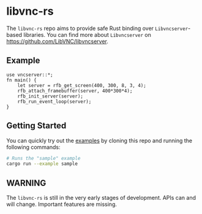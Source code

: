 # libvnc-rs

The `libvnc-rs` repo aims to provide safe Rust binding over `Libvncserver`-based libraries.
You can find more about `Libvncserver` on <https://github.com/LibVNC/libvncserver>.


## Example

```
use vncserver::*;
fn main() {
    let server = rfb_get_screen(400, 300, 8, 3, 4);
    rfb_attach_framebuffer(server, 400*300*4);
    rfb_init_server(server);
    rfb_run_event_loop(server);
}
```


## Getting Started

You can quickly try out the [examples](examples) by cloning this repo and running the following commands:

```sh
# Runs the "sample" example
cargo run --example sample
```


## WARNING

The `libvnc-rs` is still in the very early stages of development. APIs can and will change. Important features are missing.
